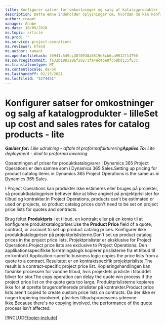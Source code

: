 ```yaml
---
title: Konfigurer satser for omkostninger og salg af katalogprodukter - lille
description: Dette emne indeholder oplysninger om, hvordan du kan konfigurere satser for omkostninger og salg for varer i et produktkatalog.
author: rumant
manager: Annbe
ms.date: 10/09/2020
ms.topic: article
ms.prod: ''
ms.service: project-operations
ms.reviewer: kfend
ms.author: rumant
ms.openlocfilehash: f0941c549cc38f0938a5819e8cb6ca9912f14790
ms.sourcegitcommit: fa32b1893286f20271fa4ec4be8fc68bd135f53c
ms.translationtype: HT
ms.contentlocale: da-DK
ms.lasthandoff: 02/15/2021
ms.locfileid: "5274451"
---
```

# <a name="set-up-cost-and-sales-rates-for-catalog-products---lite"></a><span data-ttu-id="f35e5-103">Konfigurer satser for omkostninger og salg af katalogprodukter - lille</span><span class="sxs-lookup"><span data-stu-id="f35e5-103">Set up cost and sales rates for catalog products - lite</span></span>

<span data-ttu-id="f35e5-104">_**Gælder for:** Lille udrulning - aftale til proformafakturering_</span><span class="sxs-lookup"><span data-stu-id="f35e5-104">_**Applies To:** Lite deployment - deal to proforma invoicing_</span></span>


<span data-ttu-id="f35e5-105">Opsætningen af priser for produktkatalogvarer i Dynamics 365 Project Operations er den samme som i Dynamics 365 Sales.</span><span class="sxs-lookup"><span data-stu-id="f35e5-105">Setting up pricing for product catalog items in Dynamics 365 Project Operations is the same as in Dynamics 365 Sales.</span></span>

<span data-ttu-id="f35e5-106">I Project Operations kan produkter ikke estimeres eller bruges på projekter, så produktkatalogpriser behøver ikke at blive angivet på projektprislister for tilbud og kontrakter.</span><span class="sxs-lookup"><span data-stu-id="f35e5-106">In Project Operations, products can't be estimated or used on projects, so product catalog prices don't need to be set on project price lists for quotes and contracts.</span></span>

<span data-ttu-id="f35e5-107">Brug feltet **Produktpris** i et tilbud, en kontrakt eller på en konto til at konfigurere produktkatalogpriser.</span><span class="sxs-lookup"><span data-stu-id="f35e5-107">Use the **Product Price** field of a quote, contract, or account to set up product catalog prices.</span></span> <span data-ttu-id="f35e5-108">Konfigurer ikke produktkatalogpriser på projektprislisterne.</span><span class="sxs-lookup"><span data-stu-id="f35e5-108">Don't set up product catalog prices in the project price lists.</span></span> <span data-ttu-id="f35e5-109">Projektprislister er eksklusive for Project Operations.</span><span class="sxs-lookup"><span data-stu-id="f35e5-109">Project price lists are exclusive to Project Operations.</span></span> <span data-ttu-id="f35e5-110">Den applikationsspecifikke forretningslogik kopierer prislisterne fra et tilbud til en kontrakt.</span><span class="sxs-lookup"><span data-stu-id="f35e5-110">Application-specific business logic copies the price lists from a quote to a contract.</span></span> <span data-ttu-id="f35e5-111">Resultatet er en kontraktspecifik projektprisliste.</span><span class="sxs-lookup"><span data-stu-id="f35e5-111">The result is a contract-specific project price list.</span></span> <span data-ttu-id="f35e5-112">Kopieringshandlingen kan forsinke processen for vundne tilbud, hvis projektets prisliste i tilbuddet bliver for stor.</span><span class="sxs-lookup"><span data-stu-id="f35e5-112">The copy operation can delay the quote win process if the project price list on the quote gets too large.</span></span> <span data-ttu-id="f35e5-113">Produktprislisterne kopieres ikke for at oprette brugerdefinerede prislister på kontrakter.</span><span class="sxs-lookup"><span data-stu-id="f35e5-113">Product price lists aren't copied to create custom price lists on contracts.</span></span> <span data-ttu-id="f35e5-114">Da der ikke er nogen kopiering involveret, påvirkes tilbudsprocessens ydeevne ikke.</span><span class="sxs-lookup"><span data-stu-id="f35e5-114">Because there's no copying involved, the performance of the quote process isn't affected.</span></span>


[!INCLUDE[footer-include](../../includes/footer-banner.md)]